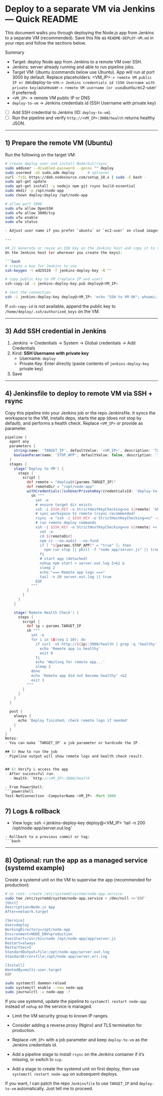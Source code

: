 # Deploy to a separate VM via Jenkins — Quick README

This document walks you through deploying the Node.js app from Jenkins to a separate VM (recommended). Save this file as `README-DEPLOY-VM.md` in your repo and follow the sections below.

Summary
- Target: deploy Node app from Jenkins to a remote VM over SSH.
- Jenkins: server already running and able to run pipeline jobs.
- Target VM: Ubuntu (commands below use Ubuntu). App will run at port 3000 by default.
Replace placeholders:
<VM_IP>` -> remote VM public IP or DNS
`deploy-to-vm` -> Jenkins credentials id (SSH Username with private key)
`azureuser` -> remote VM username (or use `ubuntu`/`ec2-user` if preferred)
- `<VM_IP>` -> remote VM public IP or DNS
- `deploy-to-vm` -> Jenkins credentials id (SSH Username with private key)
- [ ] Add SSH credential to Jenkins (ID: `deploy-to-vm`).
- [ ] Run the pipeline and verify `http://<VM_IP>:3000/health` returns healthy JSON.

---

## 1) Prepare the remote VM (Ubuntu)
Run the following on the target VM:

```bash
# create deploy user and install Node/Git/rsync
sudo adduser --disabled-password --gecos "" deploy
sudo usermod -aG sudo,adm deploy      # optional
curl -fsSL https://deb.nodesource.com/setup_18.x | sudo -E bash -
sudo apt-get update
sudo apt-get install -y nodejs npm git rsync build-essential
sudo mkdir -p /opt/node-app
sudo chown deploy:deploy /opt/node-app

# allow port 3000
sudo ufw allow OpenSSH
sudo ufw allow 3000/tcp
sudo ufw enable
sudo ufw status

- Adjust user name if you prefer `ubuntu` or `ec2-user` on cloud images.

---

## 2) Generate or reuse an SSH key on the Jenkins host and copy it to the VM
On the Jenkins host (or wherever you create the keys):

```bash
# create a key for Jenkins to use
ssh-keygen -t ed25519 -f jenkins-deploy-key -N ""

# copy public key to VM (replace IP and user)
ssh-copy-id -i jenkins-deploy-key.pub deploy@<VM_IP>

# test the connection
ssh -i jenkins-deploy-key deploy@<VM_IP> 'echo "SSH to VM OK"; whoami; pwd'
```
If `ssh-copy-id` is not available, append the public key to `/home/deploy/.ssh/authorized_keys` on the VM.

---

## 3) Add SSH credential in Jenkins
1. Jenkins → Credentials → System → Global credentials → Add Credentials
2. Kind: **SSH Username with private key**
   - Username: `deploy`
   - Private Key: Enter directly (paste contents of `jenkins-deploy-key` private key)
3. Save

---

## 4) Jenkinsfile to deploy to remote VM via SSH + rsync
Copy this pipeline into your Jenkins job or the repo Jenkinsfile. It syncs the workspace to the VM, installs deps, starts the app (does not stop by default), and performs a health check. Replace `<VM_IP>` or provide as parameter.

```groovy
pipeline {
  agent any
  parameters {
    string(name: 'TARGET_IP', defaultValue: '<VM_IP>', description: 'Target VM IP or hostname')
    booleanParam(name: 'STOP_APP', defaultValue: false, description: 'If true, stop the remote app after run')
  }
  stages {
    stage('Deploy to VM') {
      steps {
        script {
          def remote = "deploy@${params.TARGET_IP}"
          def remoteDir = "/opt/node-app"
          withCredentials([sshUserPrivateKey(credentialsId: 'deploy-to-vm', keyFileVariable: 'SSH_KEY')]) {
            sh """
              set -e
              # ensure target dir exists
              ssh -i $SSH_KEY -o StrictHostKeyChecking=no ${remote} 'mkdir -p ${remoteDir}'
              # sync workspace to remote (rsync recommended)
              rsync -e "ssh -i $SSH_KEY -o StrictHostKeyChecking=no" -av --delete $WORKSPACE/ ${remote}:${remoteDir}/
              # run remote deploy commands
              ssh -i $SSH_KEY -o StrictHostKeyChecking=no ${remote} <<'EOF'
                set -e
                cd ${remoteDir}
                npm ci --no-audit --no-fund
                if [ "${params.STOP_APP}" = "true" ]; then
                  npm run stop || pkill -f "node app/server.js" || true
                fi
                # start app (detached)
                nohup npm start > server.out.log 2>&1 &
                sleep 2
                echo "=== Remote app logs ==="
                tail -n 20 server.out.log || true
              EOF
            """
          }
        }
      }
    }

    stage('Remote Health Check') {
      steps {
        script {
          def ip = params.TARGET_IP
          sh """
            set -e
            for i in \$(seq 1 10); do
              if curl -sS http://${ip}:3000/health | grep -q 'healthy'; then
                echo 'Remote app is healthy'
                exit 0
              fi
              echo 'Waiting for remote app...'
              sleep 2
            done
            echo 'Remote app did not become healthy' >&2
            exit 1
          """
        }
      }
    }
  }

  post {
    always {
      echo 'Deploy finished; check remote logs if needed'
    }
  }
}
Notes:
- You can make `TARGET_IP` a job parameter or hardcode the IP.

## 5) How to run the job
- Pipeline output will show remote logs and health check result.


## 6) Verify & access the app
- After successful run:
  - Health: `http://<VM_IP>:3000/health`

- From PowerShell:
```powershell
Test-NetConnection -ComputerName <VM_IP> -Port 3000
```


## 7) Logs & rollback
- View logs:
ssh -i jenkins-deploy-key deploy@<VM_IP> 'tail -n 200 /opt/node-app/server.out.log'
```
- Rollback to a previous commit or tag:
```bash
```

---

## 8) Optional: run the app as a managed service (systemd example)
Create a systemd unit on the VM to supervise the app (recommended for production):

```bash
# as root: create /etc/systemd/system/node-app.service
sudo tee /etc/systemd/system/node-app.service > /dev/null <<'EOF'
[Unit]
Description=Node.js App
After=network.target

[Service]
User=deploy
WorkingDirectory=/opt/node-app
Environment=NODE_ENV=production
ExecStart=/usr/bin/node /opt/node-app/app/server.js
Restart=always
RestartSec=5
StandardOutput=file:/opt/node-app/server.out.log
StandardError=file:/opt/node-app/server.err.log

[Install]
WantedBy=multi-user.target
EOF

sudo systemctl daemon-reload
sudo systemctl enable --now node-app
sudo journalctl -u node-app -f
```
If you use systemd, update the pipeline to `systemctl restart node-app` instead of `nohup` so the service is managed.

- Limit the VM security group to known IP ranges.
- Consider adding a reverse proxy (Nginx) and TLS termination for production.

- Replace `<VM_IP>` with a job parameter and keep `deploy-to-vm` as the Jenkins credentials id.
- Add a pipeline stage to install `rsync` on the Jenkins container if it’s missing, or switch to `scp`.
- Add a stage to create the systemd unit on first deploy, then use `systemctl restart node-app` on subsequent deploys.

If you want, I can patch the repo `Jenkinsfile` to use `TARGET_IP` and `deploy-to-vm` automatically. Just tell me to proceed.
